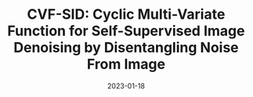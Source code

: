 ---
layout: seminar-post
title: 'CVF-SID: Cyclic Multi-Variate Function for Self-Supervised Image Denoising by Disentangling Noise From Image'
subtitle: ''
categories: Computer Vision
tags: ['Denoising']
date: 2023-01-18
pdf_url: 'https://drive.google.com/file/d/1AU5PzkXIPATy_JtTUeMzJxqp3YstmxMO/preview'
---